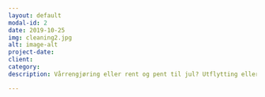 ```yaml
---
layout: default
modal-id: 2
date: 2019-10-25
img: cleaning2.jpg
alt: image-alt
project-date: 
client: 
category: 
description: Vårrengjøring eller rent og pent til jul? Utflytting eller innflytting? Vi gjør hele huset pent og rent til den nye sesongen eller til du flytter ut eller inn i ny bolig.

---
```

